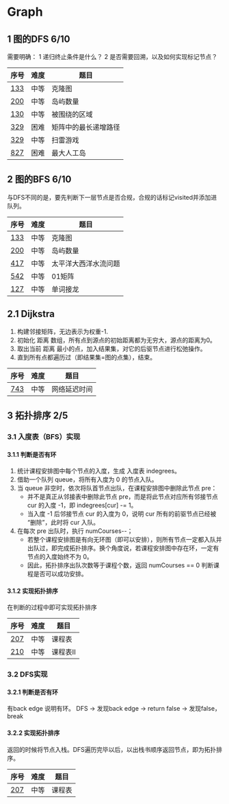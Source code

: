 # Graph

## 1 图的DFS 6/10

需要明确：
1 递归终止条件是什么？
2 是否需要回溯，以及如何实现标记节点？

|序号|难度|题目|
|:----|:----|-----|
|[133](/leetcode/LC133I.java)|中等|克隆图|
|[200](/leetcode/LC200I.java)|中等|岛屿数量|
|[130](/leetcode/LC130.java)|中等|被围绕的区域|
|[329](/leetcode/LC329.java)|困难|矩阵中的最长递增路径|
|[329](/leetcode/LC529.java)|中等|扫雷游戏|
|[827](/leetcode/LC827.java)|困难|最大人工岛|

## 2 图的BFS 6/10

与DFS不同的是，要先判断下一层节点是否合规，合规的话标记visited并添加进队列。

|序号|难度|题目|
|:----|:----|-----|
|[133](/leetcode/LC133I.java)|中等|克隆图|
|[200](/leetcode/LC200II.java)|中等|岛屿数量|
|[417](/leetcode/LC417II.java)|中等|太平洋大西洋水流问题|
|[542](/leetcode/LC542.java)|中等|01矩阵|
|[127](/leetcode/LC127.java)|中等|单词接龙|

## 2.1 Dijkstra

1. 构建邻接矩阵，无边表示为权重-1.
2. 初始化 距离 数组，所有点到源点的初始距离都为无穷大，源点的距离为0。
3. 取出当前 距离 最小的点，加入结果集，对它的后驱节点进行松弛操作。
4. 直到所有点都遍历过（即结果集=图的点集），结束。


|序号|难度|题目|
|:----|:----|-----|
|[743](/leetcode/LC743.java)|中等|网络延迟时间|

## 3 拓扑排序 2/5

### 3.1 入度表（BFS）实现

#### 3.1.1 判断是否有环

1. 统计课程安排图中每个节点的入度，生成 入度表 indegrees。
2. 借助一个队列 queue，将所有入度为 0 的节点入队。
3. 当 queue 非空时，依次将队首节点出队，在课程安排图中删除此节点 pre：
    - 并不是真正从邻接表中删除此节点 pre，而是将此节点对应所有邻接节点 cur 的入度 -1，即 indegrees[cur] -= 1。
    - 当入度 -1 后邻接节点 cur 的入度为 0，说明 cur 所有的前驱节点已经被 “删除”，此时将 cur 入队。
4. 在每次 pre 出队时，执行 numCourses--；
    - 若整个课程安排图是有向无环图（即可以安排），则所有节点一定都入队并出队过，即完成拓扑排序。换个角度说，若课程安排图中存在环，一定有节点的入度始终不为 0。
    - 因此，拓扑排序出队次数等于课程个数，返回 numCourses == 0 判断课程是否可以成功安排。
    
#### 3.1.2 实现拓扑排序

在判断的过程中即可实现拓扑排序
    
|序号|难度|题目|
|:----|:----|-----|
|[207](/leetcode/LC207I.java)|中等|课程表|
|[210](/leetcode/LC210I.java)|中等|课程表II|

### 3.2 DFS实现

#### 3.2.1 判断是否有环

有back edge 说明有环。
DFS -> 发现back edge -> return false -> 发现false，break

#### 3.2.2 实现拓扑排序

返回的时候将节点入栈。DFS遍历完毕以后，以出栈书顺序返回节点，即为拓扑排序。


|序号|难度|题目|
|:----|:----|-----|
|[207](/leetcode/LC207II.java)|中等|课程表|